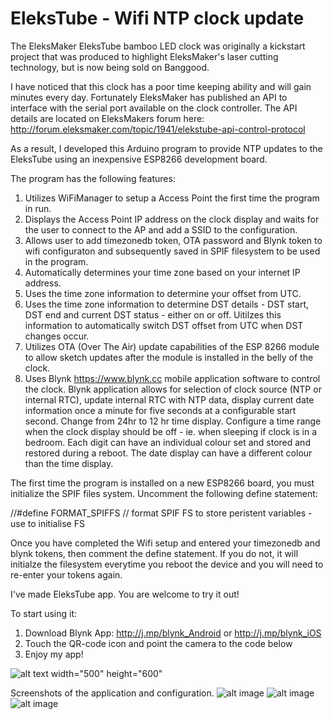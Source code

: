 # EleksTube - Wifi NTP clock update


The EleksMaker EleksTube bamboo LED clock was originally a kickstart project that was produced to highlight EleksMaker's laser cutting technology, but is now being sold on Banggood.

I have noticed that this clock has a poor time keeping ability and will gain minutes every day.  Fortunately EleksMaker has published an API to interface with the serial port available on the clock controller.  The API details are located on EleksMakers forum here:  http://forum.eleksmaker.com/topic/1941/elekstube-api-control-protocol

As a result, I developed this Arduino program to provide NTP updates to the EleksTube using an inexpensive ESP8266 development board.

The program has the following features:

1. Utilizes WiFiManager to setup a Access Point the first time the program in run.
2. Displays the Access Point IP address on the clock display and waits for the user to connect to the AP and add a SSID to the configuration.
3. Allows user to add timezonedb token, OTA password and Blynk token to wifi configuraton and subsequently saved in SPIF filesystem to be used in the program.
4. Automatically determines your time zone based on your internet IP address.
5. Uses the time zone information to determine your offset from UTC.
6. Uses the time zone information to determine DST details - DST start, DST end and current DST status - either on or off.  Uitilzes this information to automatically switch DST offset from UTC when DST changes occur.
7. Utilizes OTA (Over The Air) update capabilities of the ESP 8266 module to allow sketch updates after the module is installed in the belly of the clock.
8. Uses Blynk https://www.blynk.cc mobile application software to control the clock.  Blynk application allows for selection of clock source (NTP or internal RTC), update internal RTC with NTP data, display current date information once a minute for five seconds at a configurable start second.  Change from 24hr to 12 hr time display.  Configure a time range when the clock display should be off - ie. when sleeping if clock is in a bedroom. Each digit can have an individual colour set and stored and restored during a reboot.  The date display can have a different colour than the time display.

The first time the program is installed on a new ESP8266 board, you must initialize the SPIF files system.  Uncomment the following define statement:

//#define FORMAT_SPIFFS                   // format SPIF FS to store peristent variables - use to initialise FS

Once you have completed the Wifi setup and entered your timezonedb and blynk tokens, then comment the define statement.  If you do not, it will initialze the filesystem everytime you reboot the device and you will need to re-enter your tokens again.

I've made EleksTube app. You are welcome to try it out!

To start using it:
1. Download Blynk App: http://j.mp/blynk_Android or http://j.mp/blynk_iOS
2. Touch the QR-code icon and point the camera to the code below
3. Enjoy my app!

![alt text](https://github.com/ib134866/EleksTube/blob/master/EleksTube_Wifi/EleksTube_Blynk_App.png) width="500" height="600"

Screenshots of the application and configuration.
![alt image](https://github.com/ib134866/EleksTube/blob/master/EleksTube_Wifi/EleksTube_Wifi_Screenshot.jpg)
![alt image](https://github.com/ib134866/EleksTube/blob/master/EleksTube_Wifi/EleksTube_Wifi_Configuration_Screenshot.jpg)
![alt image](https://github.com/ib134866/EleksTube/blob/master/EleksTube_Wifi/EleksTube_Blynk_App_Screenshot.jpg)



